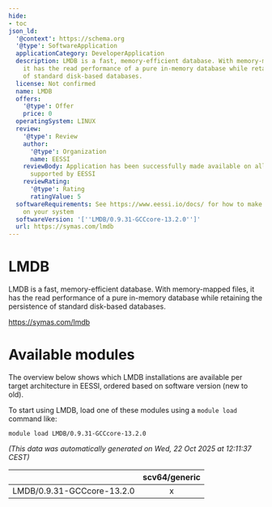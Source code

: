 ```yaml
---
hide:
- toc
json_ld:
  '@context': https://schema.org
  '@type': SoftwareApplication
  applicationCategory: DeveloperApplication
  description: LMDB is a fast, memory-efficient database. With memory-mapped files,
    it has the read performance of a pure in-memory database while retaining the persistence
    of standard disk-based databases.
  license: Not confirmed
  name: LMDB
  offers:
    '@type': Offer
    price: 0
  operatingSystem: LINUX
  review:
    '@type': Review
    author:
      '@type': Organization
      name: EESSI
    reviewBody: Application has been successfully made available on all architectures
      supported by EESSI
    reviewRating:
      '@type': Rating
      ratingValue: 5
  softwareRequirements: See https://www.eessi.io/docs/ for how to make EESSI available
    on your system
  softwareVersion: '[''LMDB/0.9.31-GCCcore-13.2.0'']'
  url: https://symas.com/lmdb
---
```


LMDB
====


LMDB is a fast, memory-efficient database. With memory-mapped files, it has the read performance of a pure in-memory database while retaining the persistence of standard disk-based databases.

https://symas.com/lmdb
# Available modules


The overview below shows which LMDB installations are available per target architecture in EESSI, ordered based on software version (new to old).

To start using LMDB, load one of these modules using a `module load` command like:

```shell
module load LMDB/0.9.31-GCCcore-13.2.0
```

*(This data was automatically generated on Wed, 22 Oct 2025 at 12:11:37 CEST)*

| |scv64/generic|
| :---: | :---: |
|LMDB/0.9.31-GCCcore-13.2.0|x|
